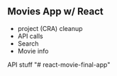 ## Movies App w/ React

 -  project (CRA) cleanup
 -  API calls
 -  Search
 -  Movie info

 API stuff
 "# react-movie-final-app" 
